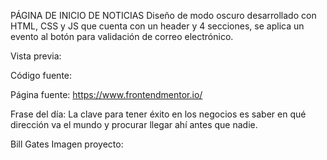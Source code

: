 PÁGINA DE INICIO DE NOTICIAS
Diseño de modo oscuro desarrollado con HTML, CSS y JS que cuenta con un header y 4 secciones, se aplica un evento al botón para validación de correo electrónico.

Vista previa:

Código fuente:

Página fuente:
https://www.frontendmentor.io/

Frase del día:
La clave para tener éxito en los negocios es saber en qué dirección va el mundo y procurar llegar ahí antes que nadie.

Bill Gates
Imagen proyecto: